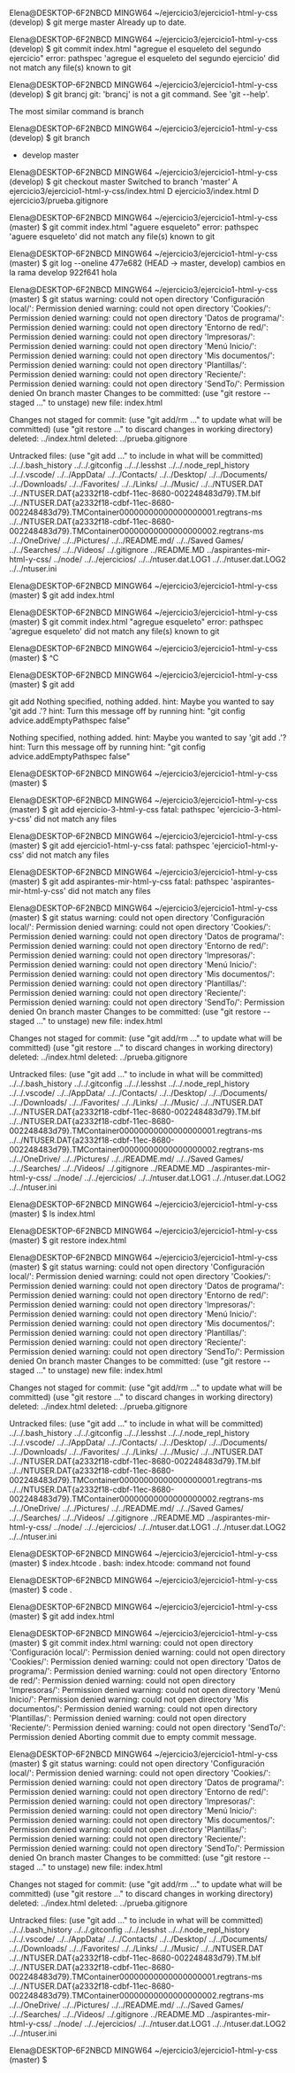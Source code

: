 
Elena@DESKTOP-6F2NBCD MINGW64 ~/ejercicio3/ejercicio1-html-y-css (develop)
$ git merge master
Already up to date.

Elena@DESKTOP-6F2NBCD MINGW64 ~/ejercicio3/ejercicio1-html-y-css (develop)
$ git commit index.html "agregue el esqueleto del segundo ejercicio"
error: pathspec 'agregue el esqueleto del segundo ejercicio' did not match any file(s) known to git

Elena@DESKTOP-6F2NBCD MINGW64 ~/ejercicio3/ejercicio1-html-y-css (develop)
$ git brancj
git: 'brancj' is not a git command. See 'git --help'.

The most similar command is
        branch

Elena@DESKTOP-6F2NBCD MINGW64 ~/ejercicio3/ejercicio1-html-y-css (develop)
$ git branch
* develop
  master

Elena@DESKTOP-6F2NBCD MINGW64 ~/ejercicio3/ejercicio1-html-y-css (develop)
$ git checkout master
Switched to branch 'master'
A       ejercicio3/ejercicio1-html-y-css/index.html
D       ejercicio3/index.html
D       ejercicio3/prueba.gitignore

Elena@DESKTOP-6F2NBCD MINGW64 ~/ejercicio3/ejercicio1-html-y-css (master)
$ git commit index.html "aguere esqueleto"
error: pathspec 'aguere esqueleto' did not match any file(s) known to git

Elena@DESKTOP-6F2NBCD MINGW64 ~/ejercicio3/ejercicio1-html-y-css (master)
$ git log --oneline
477e682 (HEAD -> master, develop) cambios en la rama develop
922f641 hola

Elena@DESKTOP-6F2NBCD MINGW64 ~/ejercicio3/ejercicio1-html-y-css (master)
$ git status
warning: could not open directory 'Configuración local/': Permission denied
warning: could not open directory 'Cookies/': Permission denied
warning: could not open directory 'Datos de programa/': Permission denied
warning: could not open directory 'Entorno de red/': Permission denied
warning: could not open directory 'Impresoras/': Permission denied
warning: could not open directory 'Menú Inicio/': Permission denied
warning: could not open directory 'Mis documentos/': Permission denied
warning: could not open directory 'Plantillas/': Permission denied
warning: could not open directory 'Reciente/': Permission denied
warning: could not open directory 'SendTo/': Permission denied
On branch master
Changes to be committed:
  (use "git restore --staged <file>..." to unstage)
        new file:   index.html

Changes not staged for commit:
  (use "git add/rm <file>..." to update what will be committed)
  (use "git restore <file>..." to discard changes in working directory)
        deleted:    ../index.html
        deleted:    ../prueba.gitignore

Untracked files:
  (use "git add <file>..." to include in what will be committed)
        ../../.bash_history
        ../../.gitconfig
        ../../.lesshst
        ../../.node_repl_history
        ../../.vscode/
        ../../AppData/
        ../../Contacts/
        ../../Desktop/
        ../../Documents/
        ../../Downloads/
        ../../Favorites/
        ../../Links/
        ../../Music/
        ../../NTUSER.DAT
        ../../NTUSER.DAT{a2332f18-cdbf-11ec-8680-002248483d79}.TM.blf
        ../../NTUSER.DAT{a2332f18-cdbf-11ec-8680-002248483d79}.TMContainer00000000000000000001.regtrans-ms
        ../../NTUSER.DAT{a2332f18-cdbf-11ec-8680-002248483d79}.TMContainer00000000000000000002.regtrans-ms
        ../../OneDrive/
        ../../Pictures/
        ../../README.md/
        ../../Saved Games/
        ../../Searches/
        ../../Videos/
        ../.gitignore
        ../README.MD
        ../aspirantes-mir-html-y-css/
        ../node/
        ../../ejercicios/
        ../../ntuser.dat.LOG1
        ../../ntuser.dat.LOG2
        ../../ntuser.ini


Elena@DESKTOP-6F2NBCD MINGW64 ~/ejercicio3/ejercicio1-html-y-css (master)
$ git add index.html

Elena@DESKTOP-6F2NBCD MINGW64 ~/ejercicio3/ejercicio1-html-y-css (master)
$ git commit index.html "agregue esqueleto"
error: pathspec 'agregue esqueleto' did not match any file(s) known to git

Elena@DESKTOP-6F2NBCD MINGW64 ~/ejercicio3/ejercicio1-html-y-css (master)
$ ^C

Elena@DESKTOP-6F2NBCD MINGW64 ~/ejercicio3/ejercicio1-html-y-css (master)
$ git add

git add
Nothing specified, nothing added.
hint: Maybe you wanted to say 'git add .'?
hint: Turn this message off by running
hint: "git config advice.addEmptyPathspec false"

Nothing specified, nothing added.
hint: Maybe you wanted to say 'git add .'?
hint: Turn this message off by running
hint: "git config advice.addEmptyPathspec false"

Elena@DESKTOP-6F2NBCD MINGW64 ~/ejercicio3/ejercicio1-html-y-css (master)
$

Elena@DESKTOP-6F2NBCD MINGW64 ~/ejercicio3/ejercicio1-html-y-css (master)
$ git add ejercicio-3-html-y-css
fatal: pathspec 'ejercicio-3-html-y-css' did not match any files

Elena@DESKTOP-6F2NBCD MINGW64 ~/ejercicio3/ejercicio1-html-y-css (master)
$ git add ejercicio1-html-y-css
fatal: pathspec 'ejercicio1-html-y-css' did not match any files

Elena@DESKTOP-6F2NBCD MINGW64 ~/ejercicio3/ejercicio1-html-y-css (master)
$ git add aspirantes-mir-html-y-css
fatal: pathspec 'aspirantes-mir-html-y-css' did not match any files

Elena@DESKTOP-6F2NBCD MINGW64 ~/ejercicio3/ejercicio1-html-y-css (master)
$ git status
warning: could not open directory 'Configuración local/': Permission denied
warning: could not open directory 'Cookies/': Permission denied
warning: could not open directory 'Datos de programa/': Permission denied
warning: could not open directory 'Entorno de red/': Permission denied
warning: could not open directory 'Impresoras/': Permission denied
warning: could not open directory 'Menú Inicio/': Permission denied
warning: could not open directory 'Mis documentos/': Permission denied
warning: could not open directory 'Plantillas/': Permission denied
warning: could not open directory 'Reciente/': Permission denied
warning: could not open directory 'SendTo/': Permission denied
On branch master
Changes to be committed:
  (use "git restore --staged <file>..." to unstage)
        new file:   index.html

Changes not staged for commit:
  (use "git add/rm <file>..." to update what will be committed)
  (use "git restore <file>..." to discard changes in working directory)
        deleted:    ../index.html
        deleted:    ../prueba.gitignore

Untracked files:
  (use "git add <file>..." to include in what will be committed)
        ../../.bash_history
        ../../.gitconfig
        ../../.lesshst
        ../../.node_repl_history
        ../../.vscode/
        ../../AppData/
        ../../Contacts/
        ../../Desktop/
        ../../Documents/
        ../../Downloads/
        ../../Favorites/
        ../../Links/
        ../../Music/
        ../../NTUSER.DAT
        ../../NTUSER.DAT{a2332f18-cdbf-11ec-8680-002248483d79}.TM.blf
        ../../NTUSER.DAT{a2332f18-cdbf-11ec-8680-002248483d79}.TMContainer00000000000000000001.regtrans-ms
        ../../NTUSER.DAT{a2332f18-cdbf-11ec-8680-002248483d79}.TMContainer00000000000000000002.regtrans-ms
        ../../OneDrive/
        ../../Pictures/
        ../../README.md/
        ../../Saved Games/
        ../../Searches/
        ../../Videos/
        ../.gitignore
        ../README.MD
        ../aspirantes-mir-html-y-css/
        ../node/
        ../../ejercicios/
        ../../ntuser.dat.LOG1
        ../../ntuser.dat.LOG2
        ../../ntuser.ini


Elena@DESKTOP-6F2NBCD MINGW64 ~/ejercicio3/ejercicio1-html-y-css (master)
$ ls
index.html

Elena@DESKTOP-6F2NBCD MINGW64 ~/ejercicio3/ejercicio1-html-y-css (master)
$ git restore index.html

Elena@DESKTOP-6F2NBCD MINGW64 ~/ejercicio3/ejercicio1-html-y-css (master)
$ git status
warning: could not open directory 'Configuración local/': Permission denied
warning: could not open directory 'Cookies/': Permission denied
warning: could not open directory 'Datos de programa/': Permission denied
warning: could not open directory 'Entorno de red/': Permission denied
warning: could not open directory 'Impresoras/': Permission denied
warning: could not open directory 'Menú Inicio/': Permission denied
warning: could not open directory 'Mis documentos/': Permission denied
warning: could not open directory 'Plantillas/': Permission denied
warning: could not open directory 'Reciente/': Permission denied
warning: could not open directory 'SendTo/': Permission denied
On branch master
Changes to be committed:
  (use "git restore --staged <file>..." to unstage)
        new file:   index.html

Changes not staged for commit:
  (use "git add/rm <file>..." to update what will be committed)
  (use "git restore <file>..." to discard changes in working directory)
        deleted:    ../index.html
        deleted:    ../prueba.gitignore

Untracked files:
  (use "git add <file>..." to include in what will be committed)
        ../../.bash_history
        ../../.gitconfig
        ../../.lesshst
        ../../.node_repl_history
        ../../.vscode/
        ../../AppData/
        ../../Contacts/
        ../../Desktop/
        ../../Documents/
        ../../Downloads/
        ../../Favorites/
        ../../Links/
        ../../Music/
        ../../NTUSER.DAT
        ../../NTUSER.DAT{a2332f18-cdbf-11ec-8680-002248483d79}.TM.blf
        ../../NTUSER.DAT{a2332f18-cdbf-11ec-8680-002248483d79}.TMContainer00000000000000000001.regtrans-ms
        ../../NTUSER.DAT{a2332f18-cdbf-11ec-8680-002248483d79}.TMContainer00000000000000000002.regtrans-ms
        ../../OneDrive/
        ../../Pictures/
        ../../README.md/
        ../../Saved Games/
        ../../Searches/
        ../../Videos/
        ../.gitignore
        ../README.MD
        ../aspirantes-mir-html-y-css/
        ../node/
        ../../ejercicios/
        ../../ntuser.dat.LOG1
        ../../ntuser.dat.LOG2
        ../../ntuser.ini


Elena@DESKTOP-6F2NBCD MINGW64 ~/ejercicio3/ejercicio1-html-y-css (master)
$ index.htcode .
bash: index.htcode: command not found

Elena@DESKTOP-6F2NBCD MINGW64 ~/ejercicio3/ejercicio1-html-y-css (master)
$ code .

Elena@DESKTOP-6F2NBCD MINGW64 ~/ejercicio3/ejercicio1-html-y-css (master)
$ git add index.html

Elena@DESKTOP-6F2NBCD MINGW64 ~/ejercicio3/ejercicio1-html-y-css (master)
$ git commit index.html
warning: could not open directory 'Configuración local/': Permission denied
warning: could not open directory 'Cookies/': Permission denied
warning: could not open directory 'Datos de programa/': Permission denied
warning: could not open directory 'Entorno de red/': Permission denied
warning: could not open directory 'Impresoras/': Permission denied
warning: could not open directory 'Menú Inicio/': Permission denied
warning: could not open directory 'Mis documentos/': Permission denied
warning: could not open directory 'Plantillas/': Permission denied
warning: could not open directory 'Reciente/': Permission denied
warning: could not open directory 'SendTo/': Permission denied
Aborting commit due to empty commit message.

Elena@DESKTOP-6F2NBCD MINGW64 ~/ejercicio3/ejercicio1-html-y-css (master)
$ git status
warning: could not open directory 'Configuración local/': Permission denied
warning: could not open directory 'Cookies/': Permission denied
warning: could not open directory 'Datos de programa/': Permission denied
warning: could not open directory 'Entorno de red/': Permission denied
warning: could not open directory 'Impresoras/': Permission denied
warning: could not open directory 'Menú Inicio/': Permission denied
warning: could not open directory 'Mis documentos/': Permission denied
warning: could not open directory 'Plantillas/': Permission denied
warning: could not open directory 'Reciente/': Permission denied
warning: could not open directory 'SendTo/': Permission denied
On branch master
Changes to be committed:
  (use "git restore --staged <file>..." to unstage)
        new file:   index.html

Changes not staged for commit:
  (use "git add/rm <file>..." to update what will be committed)
  (use "git restore <file>..." to discard changes in working directory)
        deleted:    ../index.html
        deleted:    ../prueba.gitignore

Untracked files:
  (use "git add <file>..." to include in what will be committed)
        ../../.bash_history
        ../../.gitconfig
        ../../.lesshst
        ../../.node_repl_history
        ../../.vscode/
        ../../AppData/
        ../../Contacts/
        ../../Desktop/
        ../../Documents/
        ../../Downloads/
        ../../Favorites/
        ../../Links/
        ../../Music/
        ../../NTUSER.DAT
        ../../NTUSER.DAT{a2332f18-cdbf-11ec-8680-002248483d79}.TM.blf
        ../../NTUSER.DAT{a2332f18-cdbf-11ec-8680-002248483d79}.TMContainer00000000000000000001.regtrans-ms
        ../../NTUSER.DAT{a2332f18-cdbf-11ec-8680-002248483d79}.TMContainer00000000000000000002.regtrans-ms
        ../../OneDrive/
        ../../Pictures/
        ../../README.md/
        ../../Saved Games/
        ../../Searches/
        ../../Videos/
        ../.gitignore
        ../README.MD
        ../aspirantes-mir-html-y-css/
        ../node/
        ../../ejercicios/
        ../../ntuser.dat.LOG1
        ../../ntuser.dat.LOG2
        ../../ntuser.ini


Elena@DESKTOP-6F2NBCD MINGW64 ~/ejercicio3/ejercicio1-html-y-css (master)
$
